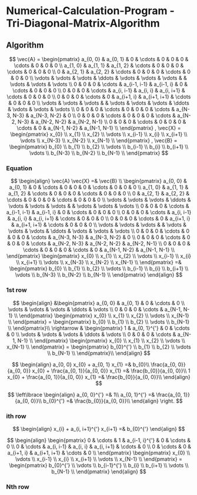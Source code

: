 # Numerical-Calculation-Program - Tri-Diagonal-Matrix-Algorithm
## Algorithm


$$
\vec{A} =
\begin{pmatrix}
	a_{0, 0}	& a_{0, 1}	& 0		& \cdots	& 0		& 0		& 0		& \cdots	& 0		& 0		& 0		\\
	a_{1, 0}	& a_{1, 1}	& a_{1, 2}	& \cdots	& 0		& 0		& 0		& \cdots	& 0		& 0		& 0		\\
	0		& a_{2, 1}	& a_{2, 2}	& \cdots	& 0		& 0		& 0		& \cdots	& 0		& 0		& 0		\\
	\vdots		& \vdots	& \vdots	& \ddots	& \vdots	& \vdots	& \vdots	& 		& \vdots	& \vdots	& \vdots	\\
	0		& 0		& 0		& \cdots	& a_{i-1, i-1}	& a_{i-1, i}	& 0		& \cdots	& 0		& 0		& 0		\\
	0		& 0		& 0		& \cdots	& a_{i, i-1}	& a_{i, i}	& a_{i, i+1}	& \cdots	& 0		& 0		& 0		\\
	0		& 0		& 0		& \cdots	& 0		& a_{i+1, i}	& a_{i+1, i+1}	& \cdots	& 0		& 0		& 0		\\
	\vdots		& \vdots	& \vdots	& 		& \vdots	& \vdots	& \vdots	& \ddots	& \vdots	& \vdots	& \vdots	\\
	0		& 0		& 0		& \cdots	& 0		& 0		& 0		& \cdots	& a_{N-3, N-3}	& a_{N-3, N-2}	& 0		\\
	0		& 0		& 0		& \cdots	& 0		& 0		& 0		& \cdots	& a_{N-2, N-3}	& a_{N-2, N-2}	& a_{N-2, N-1}	\\
	0		& 0		& 0		& \cdots	& 0		& 0		& 0		& \cdots	& 0		& a_{N-1, N-2}	& a_{N-1, N-1}	\\
\end{pmatrix}
,
\vec{X} =
\begin{pmatrix}
	x_{0}	\\
	x_{1}	\\
	x_{2}	\\
	\vdots	\\
	x_{i-1}	\\
	x_{i}	\\
	x_{i+1}	\\
	\vdots	\\
	x_{N-3}	\\
	x_{N-2}	\\
	x_{N-1}	\\
\end{pmatrix}
,
\vec{B} =
\begin{pmatrix}
	b_{0}	\\
	b_{1}	\\
	b_{2}	\\
	\vdots	\\
	b_{i-1}	\\
	b_{i}	\\
	b_{i+1}	\\
	\vdots	\\
	b_{N-3}	\\
	b_{N-2}	\\
	b_{N-1}	\\
\end{pmatrix}
$$

### Equation

$$
\begin{align}
	\vec{A} \vec{X} =& \vec{B} \\
	\begin{pmatrix}
		a_{0, 0}	& a_{0, 1}	& 0		& \cdots	& 0		& 0		& 0		& \cdots	& 0		& 0		& 0		\\
		a_{1, 0}	& a_{1, 1}	& a_{1, 2}	& \cdots	& 0		& 0		& 0		& \cdots	& 0		& 0		& 0		\\
		0		& a_{2, 1}	& a_{2, 2}	& \cdots	& 0		& 0		& 0		& \cdots	& 0		& 0		& 0		\\
		\vdots		& \vdots	& \vdots	& \ddots	& \vdots	& \vdots	& \vdots	& 		& \vdots	& \vdots	& \vdots	\\
		0		& 0		& 0		& \cdots	& a_{i-1, i-1}	& a_{i-1, i}	& 0		& \cdots	& 0		& 0		& 0		\\
		0		& 0		& 0		& \cdots	& a_{i, i-1}	& a_{i, i}	& a_{i, i+1}	& \cdots	& 0		& 0		& 0		\\
		0		& 0		& 0		& \cdots	& 0		& a_{i+1, i}	& a_{i+1, i+1}	& \cdots	& 0		& 0		& 0		\\
		\vdots		& \vdots	& \vdots	& 		& \vdots	& \vdots	& \vdots	& \ddots	& \vdots	& \vdots	& \vdots	\\
		0		& 0		& 0		& \cdots	& 0		& 0		& 0		& \cdots	& a_{N-3, N-3}	& a_{N-3, N-2}	& 0		\\
		0		& 0		& 0		& \cdots	& 0		& 0		& 0		& \cdots	& a_{N-2, N-3}	& a_{N-2, N-2}	& a_{N-2, N-1}	\\
		0		& 0		& 0		& \cdots	& 0		& 0		& 0		& \cdots	& 0		& a_{N-1, N-2}	& a_{N-1, N-1}	\\
	\end{pmatrix}
	\begin{pmatrix}
		x_{0}	\\
		x_{1}	\\
		x_{2}	\\
		\vdots	\\
		x_{i-1}	\\
		x_{i}	\\
		x_{i+1}	\\
		\vdots	\\
		x_{N-3}	\\
		x_{N-2}	\\
		x_{N-1}	\\
	\end{pmatrix}
	=&
	\begin{pmatrix}
		b_{0}	\\
		b_{1}	\\
		b_{2}	\\
		\vdots	\\
		b_{i-1}	\\
		b_{i}	\\
		b_{i+1}	\\
		\vdots	\\
		b_{N-3}	\\
		b_{N-2}	\\
		b_{N-1}	\\
	\end{pmatrix}
\end{align}
$$

### 1st row
$$
\begin{align}
	&\begin{pmatrix}
		a_{0, 0}	& a_{0, 1}	& 0		& \cdots	& 0		\\
		\vdots		& \vdots	& \vdots	& \ddots	& \vdots	\\
		0		& 0		& 0		& \cdots	& a_{N-1, N-1}	\\
	\end{pmatrix}
	\begin{pmatrix}
		x_{0}	\\
		x_{1}	\\
		x_{2}	\\
		\vdots	\\
		x_{N-1}	\\
	\end{pmatrix}
	=
	\begin{pmatrix}
		b_{0}	\\
		b_{1}	\\
		b_{2}	\\
		\vdots	\\
		b_{N-1}	\\
	\end{pmatrix}\\
	\rightarrow &
	\begin{pmatrix}
		1		& a_{0, 1}^{'}	& 0		& \cdots	& 0		\\
		\vdots		& \vdots	& \vdots	& \ddots	& \vdots	\\
		0		& 0		& 0		& \cdots	& a_{N-1, N-1}	\\
	\end{pmatrix}
	\begin{pmatrix}
		x_{0}	\\
		x_{1}	\\
		x_{2}	\\
		\vdots	\\
		x_{N-1}	\\
	\end{pmatrix}
	=
	\begin{pmatrix}
		b_{0}^{'}	\\
		b_{1}		\\
		b_{2}		\\
		\vdots		\\
		b_{N-1}		\\
	\end{pmatrix}\\
\end{align}
$$

$$
\begin{align}
	a_{0, 0} x_{0} + a_{0, 1} x_{1} =& b_{0}\\
	\frac{a_{0, 0}}{a_{0, 0}} x_{0} + \frac{a_{0, 1}}{a_{0, 0}} x_{1} =& \frac{b_{0}}{a_{0, 0}}\\
	1 x_{0} + \frac{a_{0, 1}}{a_{0, 0}} x_{1} =& \frac{b_{0}}{a_{0, 0}}\\
\end{align}
$$

$$
\left\lbrace
\begin{align}
	a_{0, 0}^{'} =& 1\\
	a_{0, 1}^{'} =& \frac{a_{0, 1}}{a_{0, 0}}\\
	b_{0}^{'} =& \frac{b_{0}}{a_{0, 0}}\\
\end{align}
\right.
$$

### ith row
$$
\begin{align}
	x_{i} + a_{i, i+1}^{'} x_{i+1} =& b_{0}^{'}
\end{align}
$$

$$
\begin{align}
	\begin{pmatrix}
		0	& \cdots	& 1		& a_{i-1, i}^{'}	& 0		& \cdots	& 0	\\
		0	& \cdots	& a_{i, i-1}	& a_{i, i}		& a_{i, i+1}	& \cdots	& 0	\\
		0	& \cdots	& 0		& a_{i+1, i}		& a_{i+1, i+1}	& \cdots	& 0	\\
	\end{pmatrix}
	\begin{pmatrix}
		x_{0}	\\
		\vdots	\\
		x_{i-1}	\\
		x_{i}	\\
		x_{i+1}	\\
		\vdots	\\
		x_{N-1}	\\
	\end{pmatrix}
	=
	\begin{pmatrix}
		b_{0}^{'}	\\
		\vdots		\\
		b_{i-1}^{'}	\\
		b_{i}		\\
		b_{i+1}		\\
		\vdots		\\
		b_{N-1}		\\
	\end{pmatrix}
\end{align}
$$

### Nth row

